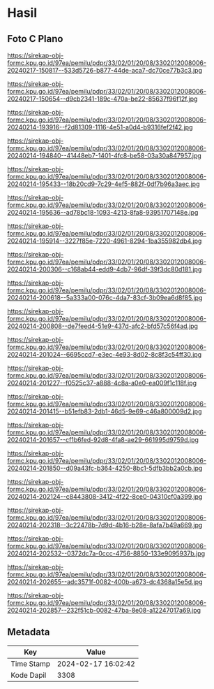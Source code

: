 # Hasil

## Foto C Plano

https://sirekap-obj-formc.kpu.go.id/97ea/pemilu/pdpr/33/02/01/20/08/3302012008006-20240217-150817--533d5726-b877-44de-aca7-dc70ce77b3c3.jpg

https://sirekap-obj-formc.kpu.go.id/97ea/pemilu/pdpr/33/02/01/20/08/3302012008006-20240217-150654--d9cb2341-189c-470a-be22-85637f96f12f.jpg

https://sirekap-obj-formc.kpu.go.id/97ea/pemilu/pdpr/33/02/01/20/08/3302012008006-20240214-193916--f2d81309-1116-4e51-a0d4-b9316fef2f42.jpg

https://sirekap-obj-formc.kpu.go.id/97ea/pemilu/pdpr/33/02/01/20/08/3302012008006-20240214-194840--41448eb7-1401-4fc8-be58-03a30a847957.jpg

https://sirekap-obj-formc.kpu.go.id/97ea/pemilu/pdpr/33/02/01/20/08/3302012008006-20240214-195433--18b20cd9-7c29-4ef5-882f-0df7b96a3aec.jpg

https://sirekap-obj-formc.kpu.go.id/97ea/pemilu/pdpr/33/02/01/20/08/3302012008006-20240214-195636--ad78bc18-1093-4213-8fa8-93951707148e.jpg

https://sirekap-obj-formc.kpu.go.id/97ea/pemilu/pdpr/33/02/01/20/08/3302012008006-20240214-195914--3227f85e-7220-4961-8294-1ba355982db4.jpg

https://sirekap-obj-formc.kpu.go.id/97ea/pemilu/pdpr/33/02/01/20/08/3302012008006-20240214-200306--c168ab44-edd9-4db7-96df-39f3dc80d181.jpg

https://sirekap-obj-formc.kpu.go.id/97ea/pemilu/pdpr/33/02/01/20/08/3302012008006-20240214-200618--5a333a00-076c-4da7-83cf-3b09ea6d8f85.jpg

https://sirekap-obj-formc.kpu.go.id/97ea/pemilu/pdpr/33/02/01/20/08/3302012008006-20240214-200808--de7feed4-51e9-437d-afc2-bfd57c56f4ad.jpg

https://sirekap-obj-formc.kpu.go.id/97ea/pemilu/pdpr/33/02/01/20/08/3302012008006-20240214-201024--6695ccd7-e3ec-4e93-8d02-8c8f3c54ff30.jpg

https://sirekap-obj-formc.kpu.go.id/97ea/pemilu/pdpr/33/02/01/20/08/3302012008006-20240214-201227--f0525c37-a888-4c8a-a0e0-ea009f1c118f.jpg

https://sirekap-obj-formc.kpu.go.id/97ea/pemilu/pdpr/33/02/01/20/08/3302012008006-20240214-201415--b51efb83-2db1-46d5-9e69-c46a800009d2.jpg

https://sirekap-obj-formc.kpu.go.id/97ea/pemilu/pdpr/33/02/01/20/08/3302012008006-20240214-201657--cf1b6fed-92d8-4fa8-ae29-661995d9759d.jpg

https://sirekap-obj-formc.kpu.go.id/97ea/pemilu/pdpr/33/02/01/20/08/3302012008006-20240214-201850--d09a43fc-b364-4250-8bc1-5dfb3bb2a0cb.jpg

https://sirekap-obj-formc.kpu.go.id/97ea/pemilu/pdpr/33/02/01/20/08/3302012008006-20240214-202124--c8443808-3412-4f22-8ce0-04310cf0a399.jpg

https://sirekap-obj-formc.kpu.go.id/97ea/pemilu/pdpr/33/02/01/20/08/3302012008006-20240214-202318--3c22478b-7d9d-4b16-b28e-8afa7b49a669.jpg

https://sirekap-obj-formc.kpu.go.id/97ea/pemilu/pdpr/33/02/01/20/08/3302012008006-20240214-202532--0372dc7a-0ccc-4756-8850-133e9095937b.jpg

https://sirekap-obj-formc.kpu.go.id/97ea/pemilu/pdpr/33/02/01/20/08/3302012008006-20240214-202655--adc3571f-0082-400b-a673-dc4368a15e5d.jpg

https://sirekap-obj-formc.kpu.go.id/97ea/pemilu/pdpr/33/02/01/20/08/3302012008006-20240214-202857--232f51cb-0082-47ba-8e08-a12247017a69.jpg


## Metadata

| Key        | Value               |
| ---------- | ------------------- |
| Time Stamp | 2024-02-17 16:02:42 |
| Kode Dapil | 3308                |



